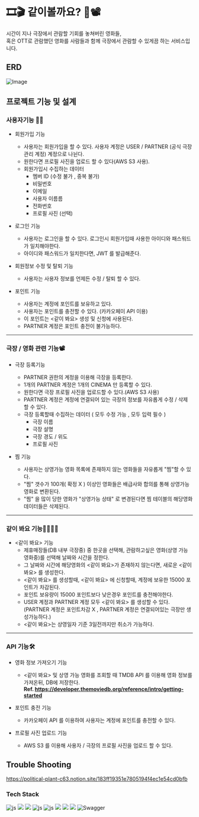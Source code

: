 # 🎞🎬 같이볼까요? 🎥📽

시간이 지나 극장에서 관람할 기회를 놓쳐버린 영화들,  
혹은 OTT로 관람했던 영화를 사람들과 함께 극장에서 관람할 수 있게끔 하는 서비스입니다.

## ERD 
![Image](https://github.com/user-attachments/assets/063e00f0-4172-4a5e-821e-610bb3b8374b)


## 프로젝트 기능 및 설계

### 사용자기능 👨‍💼
- 회원가입 기능
  - 사용자는 회원가입을 할 수 있다. 사용자 계정은 USER / PARTNER (공식 극장관리 계정) 계정으로 나뉜다.
  - 원한다면 프로필 사진을 업로드 할 수 있다(AWS S3 사용).
  - 회원가입시 수집하는 데이터
    - 멤버 ID (수정 불가 , 중복 불가)
    - 비밀번호
    - 이메일
    - 사용자 이름름
    - 전화번호
    - 프로필 사진 (선택)

- 로그인 기능
  - 사용자는 로그인을 할 수 있다. 로그인시 회원가입때 사용한 아이디와 패스워드가 일치해야한다.
  - 아이디와 패스워드가 일치한다면, JWT 를 발급해준다.
 
- 회원정보 수정 및 탈퇴 기능
  - 사용자는 사용자 정보를 언제든 수정 / 탈퇴 할 수 있다. 

- 포인트 기능
  - 사용자는 계정에 포인트를 보유하고 있다.
  - 사용자는 포인트를 충전할 수 있다. (카카오페이 API 이용)
  - 이 포인트는 <같이 봐요> 생성 및 신청에 사용된다.
  - PARTNER 계정은 포인트 충전이 불가능하다.
***
### 극장 / 영화 관련 기능📽
- 극장 등록기능
  - PARTNER 권한의 계정을 이용해 극장을 등록한다.
  - 1개의 PARTNER 계정은 1개의 CINEMA 만 등록할 수 있다.
  - 원한다면 극장 프로필 사진을 업로드할 수 있다.(AWS S3 사용)
  - PARTNER 계정은 계정에 연결되어 있는 극장의 정보를 자유롭게 수정 / 삭제 할 수 있다.
  - 극장 등록할때 수집하는 데이터 ( 모두 수정 가능 , 모두 입력 필수 )
    - 극장 이름 
    - 극장 설명
    - 극장 경도 / 위도
    - 프로필 사진

- 찜 기능
  - 사용자는 상영가능 영화 목록에 존재하지 않는 영화들을 자유롭게 "찜"할 수 있다.
  - "찜" 갯수가 100개( 확정 X ) 이상인 영화들은 배급사와 합의를 통해 상영가능 영화로 변환된다.
  - "찜" 을 많이 당한 영화가 "상영가능 상태" 로 변경된다면 찜 테이블의 해당영화 데이터들은 삭제된다.
   
***
### 같이 봐요 기능👩‍💼🦸‍♀️
- <같이 봐요> 기능
  - 제휴매장들(DB 내부 극장중) 중 한곳을 선택해, 관람하고싶은 영화(상영 가능 영화중)를 선택해 날짜와 시간을 정한다.
  - 그 날짜와 시간에 해당영화의 <같이 봐요>가 존재하지 않는다면, 새로운 <같이 봐요> 를 생성한다.
  - <같이 봐요> 를 생성할때, <같이 봐요> 에 신청할때, 계정에 보유한 15000 포인트가 차감된다.
  - 포인트 보유량이 15000 포인트보다 낮은경우 포인트를 충전해야한다.
  - USER 계정과 PARTNER 계정 모두 <같이 봐요> 를 생성할 수 있다.  
    (PARTNER 계정은 포인트차감 X , PARTNER 계정은 연결되어있는 극장만 생성가능하다.)
  - <같이 봐요>는 상영일자 기준 3일전까지만 취소가 가능하다.
***
### API 기능🛠
- 영화 정보 가져오기 기능
  - <같이 봐요> 및 상영 가능 영화를 조회할 때 TMDB API 를 이용해 영화 정보를 가져온뒤, DB에 저장한다.  
  **Ref. https://developer.themoviedb.org/reference/intro/getting-started**

- 포인트 충전 기능
  - 카카오페이 API 를 이용하여 사용자는 계정에 포인트를 충전할 수 있다.   

- 프로필 사진 업로드 기능
  - AWS S3 를 이용해 사용자 / 극장의 프로필 사진을 업로드 할 수 있다. 



## Trouble Shooting
https://political-plant-c63.notion.site/183ff19351e7805194f4ec1e54cd0bfb

### Tech Stack
![js]( https://img.shields.io/badge/Java-ED8B00?style=for-the-badge&logo=openjdk&logoColor=white)
<img src="https://img.shields.io/badge/springboot-6DB33F?style=for-the-badge&logo=springboot&logoColor=white">
<img src="https://img.shields.io/badge/Spring Security-6DB33F?style=for-the-badge&logo=Spring Security&logoColor=white">
![js](	https://img.shields.io/badge/MySQL-00000F?style=for-the-badge&logo=mysql&logoColor=white)
![js](   https://img.shields.io/badge/json%20web%20tokens-323330?style=for-the-badge&logo=json-web-tokens&logoColor=pink)
<img src="https://img.shields.io/badge/docker-%230db7ed.svg?style=for-the-badge&logo=docker&logoColor=white">
<img src="https://img.shields.io/badge/Amazon%20EC2-FF9900?style=for-the-badge&logo=Amazon%20EC2&logoColor=white">
<img src="https://img.shields.io/badge/Amazon%20S3-569A31?style=for-the-badge&logo=Amazon%20S3&logoColor=white">
![Swagger](https://img.shields.io/badge/-Swagger-%23Clojure?style=for-the-badge&logo=swagger&logoColor=white)

